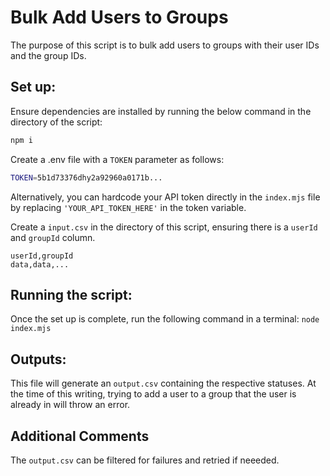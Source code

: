 # Bulk Add Users to Groups

The purpose of this script is to bulk add users to groups with their user IDs and the group IDs.

## Set up:

Ensure dependencies are installed by running the below command in the directory of the script:

```bash
npm i
```

Create a .env file with a `TOKEN` parameter as follows:

```bash
TOKEN=5b1d73376dhy2a92960a0171b...
```

Alternatively, you can hardcode your API token directly in the `index.mjs` file by replacing `'YOUR_API_TOKEN_HERE'` in the token variable.

Create a `input.csv` in the directory of this script, ensuring there is a `userId` and `groupId` column.

```csv
userId,groupId
data,data,...
```

## Running the script:

Once the set up is complete, run the following command in a terminal:
`node index.mjs`

## Outputs:

This file will generate an `output.csv` containing the respective statuses. At the time of this writing, trying to add a user to a group that the user is already in will throw an error.

## Additional Comments

The `output.csv` can be filtered for failures and retried if neeeded.

